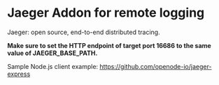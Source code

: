 # Jaeger Addon for remote logging

Jaeger: open source, end-to-end distributed tracing.

**Make sure to set the HTTP endpoint of target port 16686 to the same value of JAEGER_BASE_PATH.**

Sample Node.js client example: https://github.com/openode-io/jaeger-express
